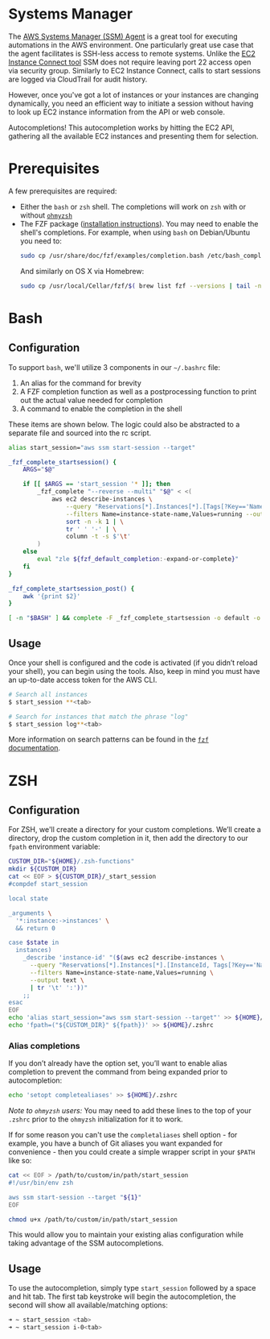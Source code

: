 # Systems Manager

The [AWS Systems Manager (SSM) Agent](https://docs.aws.amazon.com/systems-manager/latest/userguide/ssm-agent.html)
is a great tool for executing automations in the AWS environment. One particularly
great use case that the agent facilitates is SSH-less access to remote systems. Unlike the
[EC2 Instance Connect tool](https://docs.aws.amazon.com/AWSEC2/latest/UserGuide/Connect-using-EC2-Instance-Connect.html)
SSM does not require leaving port 22 access open via security group. Similarly to EC2 Instance Connect, calls to start
sessions are logged via CloudTrail for audit history.

However, once you've got a lot of instances or your instances are changing dynamically, you need an efficient way to
initiate a session without having to look up EC2 instance information from the API or web console.

Autocompletions! This autocompletion works by hitting the EC2 API, gathering all the available EC2 instances and
presenting them for selection.

# Prerequisites

A few prerequisites are required:

* Either the `bash` or `zsh` shell. The completions will work on `zsh` with or without [`ohmyzsh`](https://ohmyz.sh/)
* The FZF package ([installation instructions](https://github.com/junegunn/fzf#installation)). You may need to enable
  the shell's completions. For example, when using `bash` on Debian/Ubuntu you need to:
  ```sh
  sudo cp /usr/share/doc/fzf/examples/completion.bash /etc/bash_completion.d/fzf
  ```
  And similarly on OS X via Homebrew:
  ```sh
  sudo cp /usr/local/Cellar/fzf/$( brew list fzf --versions | tail -n 1 | awk '{ print $2; }' )/shell/completion.bash /usr/local/etc/bash_completion.d/fzf
  ```

# Bash

## Configuration

To support `bash`, we'll utilize 3 components in our `~/.bashrc` file:

1. An alias for the command for brevity
2. A FZF completion function as well as a postprocessing function to print out the actual value needed for completion
3. A command to enable the completion in the shell

These items are shown below. The logic could also be abstracted to a separate file and sourced into the rc script.

```sh
alias start_session="aws ssm start-session --target"

_fzf_complete_startsession() {
    ARGS="$@"

    if [[ $ARGS == 'start_session '* ]]; then
        _fzf_complete "--reverse --multi" "$@" < <(
            aws ec2 describe-instances \
                --query "Reservations[*].Instances[*].[Tags[?Key=='Name'].Value | [0], InstanceId]" \
                --filters Name=instance-state-name,Values=running --output text | \
				sort -n -k 1 | \
                tr ' ' '-' | \
                column -t -s $'\t'
        )
    else
        eval "zle ${fzf_default_completion:-expand-or-complete}"
    fi
}

_fzf_complete_startsession_post() {
    awk '{print $2}'
}

[ -n "$BASH" ] && complete -F _fzf_complete_startsession -o default -o bashdefault start_session
```

## Usage

Once your shell is configured and the code is activated (if you didn’t reload your shell), you can begin using the tools.
Also, keep in mind you must have an up-to-date access token for the AWS CLI.

```sh
# Search all instances
$ start_session **<tab>

# Search for instances that match the phrase "log"
$ start_session log**<tab>
```

More information on search patterns can be found in the
[`fzf` documentation](https://github.com/junegunn/fzf#fuzzy-completion-for-bash-and-zsh).

# ZSH

## Configuration

For ZSH, we'll create a directory for your custom completions.  We’ll create a directory, drop the custom completion
in it, then add the directory to our `fpath` environment variable:

```sh
CUSTOM_DIR="${HOME}/.zsh-functions"
mkdir ${CUSTOM_DIR}
cat << EOF > ${CUSTOM_DIR}/_start_session
#compdef start_session

local state

_arguments \
  '*:instance:->instances' \
  && return 0

case $state in
  instances)
    _describe 'instance-id' "($(aws ec2 describe-instances \
      --query "Reservations[*].Instances[*].[InstanceId, Tags[?Key=='Name'].Value | [0]]" \
      --filters Name=instance-state-name,Values=running \
      --output text \
      | tr '\t' ':'))"
    ;;
esac
EOF
echo 'alias start_session="aws ssm start-session --target"' >> ${HOME}/.zshrc
echo 'fpath=("${CUSTOM_DIR}" ${fpath})' >> ${HOME}/.zshrc
```

### Alias completions

If you don’t already have the option set, you’ll want to enable alias completion to prevent the command from being
expanded prior to autocompletion:

```sh
echo 'setopt completealiases' >> ${HOME}/.zshrc
```

_*Note to `ohmyzsh` users:*_ You may need to add these lines to the top of your `.zshrc` prior to the `ohmyzsh`
initialization for it to work.

If for some reason you can't use the `completaliases` shell option - for example, you have a bunch of Git aliases
you want expanded for convenience - then you could create a simple wrapper script in your `$PATH` like so:

```sh
cat << EOF > /path/to/custom/in/path/start_session
#!/usr/bin/env zsh

aws ssm start-session --target "${1}"
EOF

chmod u+x /path/to/custom/in/path/start_session
```

This would allow you to maintain your existing alias configuration while taking advantage of the SSM autocompletions.

## Usage

To use the autocompletion, simply type `start_session` followed by a space and hit tab. The first tab keystroke will
begin the autocompletion, the second will show all available/matching options:

```sh
➜ ~ start_session <tab>
➜ ~ start_session i-0<tab>
```

